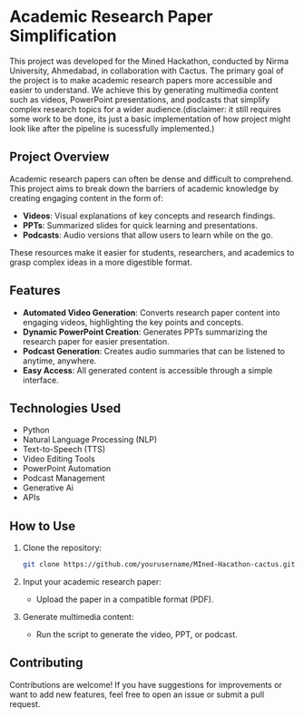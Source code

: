 # Academic Research Paper Simplification

This project was developed for the Mined Hackathon, conducted by Nirma University, Ahmedabad, in collaboration with Cactus. The primary goal of the project is to make academic research papers more accessible and easier to understand. We achieve this by generating multimedia content such as videos, PowerPoint presentations, and podcasts that simplify complex research topics for a wider audience.(disclaimer: it still requires some work to be done, its just a basic implementation of how project might look like after the pipeline is sucessfully implemented.)

## Project Overview

Academic research papers can often be dense and difficult to comprehend. This project aims to break down the barriers of academic knowledge by creating engaging content in the form of:

- **Videos**: Visual explanations of key concepts and research findings.
- **PPTs**: Summarized slides for quick learning and presentations.
- **Podcasts**: Audio versions that allow users to learn while on the go.

These resources make it easier for students, researchers, and academics to grasp complex ideas in a more digestible format.

## Features

- **Automated Video Generation**: Converts research paper content into engaging videos, highlighting the key points and concepts.
- **Dynamic PowerPoint Creation**: Generates PPTs summarizing the research paper for easier presentation.
- **Podcast Generation**: Creates audio summaries that can be listened to anytime, anywhere.
- **Easy Access**: All generated content is accessible through a simple interface.

## Technologies Used

- Python
- Natural Language Processing (NLP)
- Text-to-Speech (TTS)
- Video Editing Tools
- PowerPoint Automation
- Podcast Management
- Generative Ai
- APIs

## How to Use

1. Clone the repository:
   ```bash
   git clone https://github.com/yourusername/MIned-Hacathon-cactus.git
   ```

2. Input your academic research paper:
   - Upload the paper in a compatible format (PDF).

3. Generate multimedia content:
   - Run the script to generate the video, PPT, or podcast.

## Contributing

Contributions are welcome! If you have suggestions for improvements or want to add new features, feel free to open an issue or submit a pull request.

